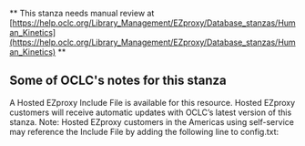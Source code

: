 ** This stanza needs manual review at [https://help.oclc.org/Library_Management/EZproxy/Database_stanzas/Human_Kinetics](https://help.oclc.org/Library_Management/EZproxy/Database_stanzas/Human_Kinetics) **

## Some of OCLC's notes for this stanza

A Hosted EZproxy Include File is available for this resource. Hosted EZproxy customers will receive automatic updates with OCLC&rsquo;s latest version of this stanza. Note: Hosted EZproxy customers in the Americas using self-service may reference the Include File by adding the following line to config.txt:

&nbsp;
